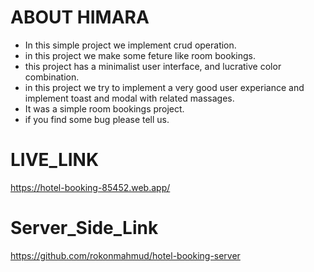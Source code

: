 # ABOUT HIMARA
- In this simple project we implement crud operation.
- in this project we make some feture like room bookings.
- this project has a minimalist user interface, and lucrative color combination. 
- in this project we try to implement a very good user experiance and implement toast and modal with related massages.
- It was a simple room bookings project. 
- if you find some bug please tell us.


# LIVE_LINK

https://hotel-booking-85452.web.app/

# Server_Side_Link
https://github.com/rokonmahmud/hotel-booking-server
